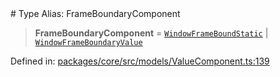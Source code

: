 <div v-pre>
# Type Alias: FrameBoundaryComponent

> **FrameBoundaryComponent** = [`WindowFrameBoundStatic`](../classes/WindowFrameBoundStatic.md) \| [`WindowFrameBoundaryValue`](../classes/WindowFrameBoundaryValue.md)

Defined in: [packages/core/src/models/ValueComponent.ts:139](https://github.com/mk3008/rawsql-ts/blob/3b53f17d700cf976ce5c49b674a04b41eeb14c40/packages/core/src/models/ValueComponent.ts#L139)
</div>
